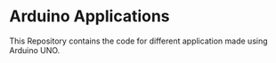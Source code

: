 # Arduino Applications
This Repository contains the code for different application made using Arduino UNO. 
